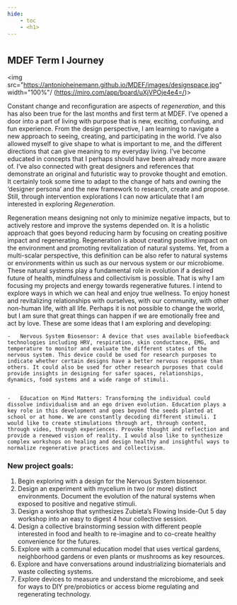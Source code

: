 ```yaml
---
hide:
    - toc
    - <h1>
---
```

#
## MDEF Term I Journey


<img src="https://antonioheinemann.github.io/MDEF/images/designspace.jpg" width="100%"/ (https://miro.com/app/board/uXjVPOje4e4=/)>


Constant change and reconfiguration are aspects of _regeneration_, and this has also been true for the last months and first term at MDEF. I’ve opened a door into a part of living with purpose that is new, exciting, confusing, and fun experience. From the design perspective, I am learning to navigate a new approach to seeing, creating, and participating in the world. I’ve also allowed myself to give shape to what is important to me, and the different directions that can give meaning to my everyday living. I’ve become educated in concepts that I perhaps should have been already more aware of. I’ve also connected with great designers and references that demonstrate an original and futuristic way to provoke thought and emotion. It certainly took some time to adapt to the change of hats and owning the ‘designer persona’ and the new framework to research, create and propose. Still, through intervention explorations I can now articulate that I am interested in exploring _*Regeneration*_.

Regeneration means designing not only to minimize negative impacts, but to actively restore and improve the systems depended on. It is a holistic approach that goes beyond reducing harm by focusing on creating positive impact and regenerating. Regeneration is about creating positive impact on the environment and promoting revitalization of natural systems. Yet, from a multi-scalar perspective, this definition can be also refer to natural systems or environments within us such as our nervous system or our microbiome. These natural systems play a fundamental role in evolution if a desired future of health, mindfulness and collectivism is possible. That is why I am focusing my projects and energy towards regenerative futures. I intend to explore ways in which we can heal and enjoy true wellness. To enjoy honest and revitalizing relationships with ourselves, with our community, with other non-human life, with all life. Perhaps it is not possible to change the world, but I am sure that great things can happen if we are emotionally free and act by love. These are some ideas that I am exploring and developing:


    -	Nervous System Biosensor: A device that uses available biofeedback technologies including HRV, respiration, skin conductance, EMG, and temperature to monitor and evaluate the different states of the nervous system. This device could be used for research purposes to indicate whether certain designs have a better nervous response than others. It could also be used for other research purposes that could provide insights in designing for safer spaces, relationships, dynamics, food systems and a wide range of stimuli.


    -	Education on Mind Matters: Transforming the individual could dissolve individualism and an ego driven evolution. Education plays a key role in this development and goes beyond the seeds planted at school or at home. We are constantly decoding different stimuli. I would like to create stimulations through art, through content, through video, through experiences. Provoke thought and reflection and provide a renewed vision of reality. I would also like to synthesize complex workshops on healing and design healthy and insightful ways to normalize regenerative practices and collectivism.






### New project goals:
1. Begin exploring with a design for the Nervous System biosensor.
2. Design an experiment with mycelium in two (or more) distinct environments. Document the evolution of the natural systems when exposed to positive and negative stimuli.
3. Design a workshop that synthesizes Zubieta’s Flowing Inside-Out 5 day workshop into an easy to digest 4 hour collective session.
4. Design a collective brainstorming session with different people interested in food and health to re-imagine and to co-create healthy convenience for the futures.
5. Explore with a communal education model that uses vertical gardens, neighborhood gardens or even plants or mushrooms as key resources.
6. Explore and have conversations around industrializing biomaterials and waste collecting systems.
7. Explore devices to measure and understand the microbiome, and seek for ways to DIY pre/probiotics or access biome regulating and regenerating technology.
